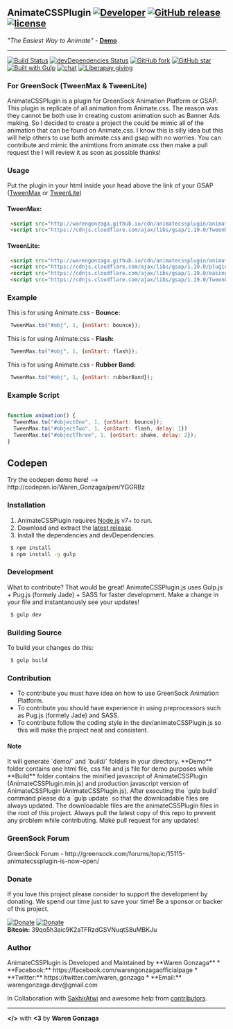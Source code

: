 ## AnimateCSSPlugin [![Developer](https://img.shields.io/badge/Developed%20by-WarenGonzaga-blue.svg)](https://github.com/WarenGonzaga/) [![GitHub release](https://img.shields.io/github/release/WarenGonzaga/AnimateCSSPlugin.svg)](https://github.com/WarenGonzaga/AnimateCSSPlugin/releases) [![license](https://img.shields.io/badge/license-MIT-blue.svg)](https://opensource.org/licenses/MIT)
<i>"The Easiest Way to Animate"</i> - **[Demo](http://warengonzaga.github.io/sites/animatecssplugin.html)**
***
[![Build Status](https://travis-ci.org/WarenGonzaga/AnimateCSSPlugin.svg?branch=master)](https://travis-ci.org/WarenGonzaga/AnimateCSSPlugin) [![devDependencies Status](https://david-dm.org/WarenGonzaga/AnimateCSSPlugin/dev-status.svg)](https://david-dm.org/WarenGonzaga/AnimateCSSPlugin?type=dev) [![GitHub fork](https://img.shields.io/github/forks/WarenGonzaga/AnimateCSSPlugin.svg)](https://github.com/WarenGonzaga/AnimateCSSPlugin)
[![GitHub star](https://img.shields.io/github/stars/WarenGonzaga/AnimateCSSPlugin.svg)](https://github.com/WarenGonzaga/AnimateCSSPlugin) [![Built with Gulp](https://img.shields.io/badge/Built%20with-GULP-%23CF4646.svg)](http://gulpjs.com/) [![chat](https://img.shields.io/badge/chat-gitter-green.svg)](https://gitter.im/animatecssplugin/Lobby)
[![Liberapay giving](http://img.shields.io/liberapay/receives/WarenGonzaga.svg?logo=liberapay)](https://github.com/WarenGonzaga/AnimateCSSPlugin)

### For GreenSock (TweenMax & TweenLite) </h3>
<p> AnimateCSSPlugin is a plugin for GreenSock Animation Platform or GSAP. This plugin is replicate of all animation from Animate.css. The reason was they cannot be both use in creating custom animation such as Banner Ads making. So I decided to create a project the could be mimic all of the animation that can be found on Animate.css. I know this is silly idea but this will help others to use both animate.css and gsap with no worries. You can contribute and mimic the animtions from animate.css then make a pull request the I will review it as soon as possible thanks!

<h3> Usage </h3>
<p>Put the plugin in your html inside your head above the link of your GSAP (<u>TweenMax</u> or <u>TweenLite</u>)</p>

<h4> TweenMax: </h4>

```html
 <script src="http://warengonzaga.github.io/cdn/animatecssplugin/animateCSSPlugin.min.js"></script>
 <script src="https://cdnjs.cloudflare.com/ajax/libs/gsap/1.19.0/TweenMax.min.js"></script>
```

<h4> TweenLite: </h4>

```html
 <script src="http://warengonzaga.github.io/cdn/animatecssplugin/animateCSSPlugin.min.js"></script>
 <script src="https://cdnjs.cloudflare.com/ajax/libs/gsap/1.19.0/plugins/CSSPlugin.min.js"></script>
 <script src="https://cdnjs.cloudflare.com/ajax/libs/gsap/1.19.0/easing/EasePack.min.js"></script>
 <script src="https://cdnjs.cloudflare.com/ajax/libs/gsap/1.19.0/TweenLite.min.js"></script>
```

<h3> Example </h3>

<p>This is for using Animate.css - <b>Bounce:</b></p>

```javascript
 TweenMax.to("#obj", 1, {onStart: bounce});
```

<p>This is for using Animate.css - <b>Flash:</b></p>

```javascript
 TweenMax.to("#obj", 1, {onStart: flash});
```

<p>This is for using Animate.css - <b>Rubber Band:</b></p>

```javascript
 TweenMax.to("#obj", 1, {onStart: rubberBand});
```

<h3> Example Script </h3>

```javascript

function animation() {
  TweenMax.to("#objectOne", 1, {onStart: bounce});
  TweenMax.to("#objectTwo", 1, {onStart: flash, delay: 1})
  TweenMax.to("#objectThree", 1, {onStart: shake, delay: 2});
}

```

<h2> Codepen </h2>
Try the codepen demo here! --> http://codepen.io/Waren_Gonzaga/pen/YGGRBz

<h3> Installation </h3>

1. AnimateCSSPlugin requires [Node.js](https://nodejs.org/) v7+ to run.
2. Download and extract the [latest release](https://github.com/WarenGonzaga/AnimateCSSPlugin/releases).
3. Install the dependencies and devDependencies.

```sh
 $ npm install
 $ npm install -g gulp
```

<h3> Development </h3>
What to contribute? That would be great!
AnimateCSSPlugin.js uses Gulp.js + Pug.js (formely Jade) + SASS for faster development. Make a change in your file and instantanously see your updates!

```sh
 $ gulp dev
```

<h3> Building Source </h3>
To build your changes do this:

```sh
 $ gulp build
```

<h3> Contribution </h3>

* To contribute you must have idea on how to use GreenSock Animation Platform.
* To contribute you should have experience in using preprocessors such as Pug.js (formely Jade) and SASS.
* To contribute follow the coding style in the dev/animateCSSPlugin.js so this will make the project neat and consistent.

<h4>Note</h4>
It will generate `demo/` and `build/` folders in your directory. **Demo** folder contains one html file, css file and js file for demo purposes while **Build** folder contains the minified javascript of AnimateCSSPlugin (AnimateCSSPlugin.min.js) and production javascript version of AnimateCSSPlugin (AnimateCSSPlugin.js). After executing the `gulp build` command please do a `gulp update` so that the downloadable files are always updated. The downloadable files are the animateCSSPlugin files in the root of this project. Always pull the latest copy of this repo to prevent any problem while contributing. Make pull request for any updates!

<h3> GreenSock Forum </h3>
GreenSock Forum - http://greensock.com/forums/topic/15115-animatecssplugin-is-now-open/

<h3>Donate</h3>
If you love this project please consider to support the development by donating. We spend our time just to save your time! Be a sponsor or backer of this project.<br>

[![Donate](https://img.shields.io/badge/Donate-PayPal-blue.svg)](https://paypal.me/warengonzagaofficial)
[![Donate](https://img.shields.io/badge/Donate-Buy%20Me%20A%20Coffee-orange.svg)](https://www.buymeacoffee.com/warengonzagadev)<br>
**Bitcoin:** 39qo5h3aic9K2aTFRzdGSVNuqtS8uMBKJu

<h3>Author</h3>
AnimateCSSPlugin is Developed and Maintained by **Waren Gonzaga**
* **Facebook:** https://facebook.com/warengonzagaofficialpage
* **Twitter:** https://twitter.com/waren_gonzaga
* **Email:** warengonzaga.dev@gmail.com

In Collaboration with [SakhirAtwi](https://github/SakhirAtwi) and awesome help from [contributors](https://github.com/WarenGonzaga/AnimateCSSPlugin/graphs/contributors).

***
**</>** with **<3** by **Waren Gonzaga**
